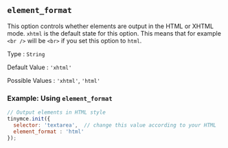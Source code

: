 ## `element_format`

This option controls whether elements are output in the HTML or XHTML mode. `xhtml` is the default state for this option. This means that for example `<br />` will be `<br>` if you set this option to `html`.

Type
: `String`

Default Value
: `'xhtml'`

Possible Values
: `'xhtml'`, `'html'`

### Example: Using `element_format`

```js
// Output elements in HTML style
tinymce.init({
  selector: 'textarea',  // change this value according to your HTML
  element_format : 'html'
});
```

